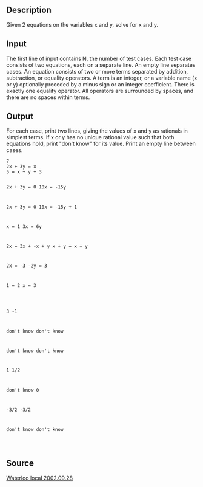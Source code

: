 <h2>Description</h2><p>Given 2 equations on the variables x and y, solve for x and y. </p><h2>Input</h2><p>The first line of input contains N, the number of test cases. Each test case consists of two equations, each on a separate line. An empty line separates cases. An equation consists of two or more terms separated by addition, subtraction, or equality operators. A term is an integer, or a variable name (x or y) optionally preceded by a minus sign or an integer coefficient. There is exactly one equality operator. All operators are surrounded by spaces, and there are no spaces within terms.</p><h2>Output</h2><p>For each case, print two lines, giving the values of x and y as rationals in simplest terms. If x or y has no unique rational value such that both equations hold, print "don't know" for its value. Print an empty line between cases. </p><pre><code class="language-input1">7
2x + 3y = x
5 = x + y + 3

2x + 3y = 0
10x = -15y

2x + 3y = 0
10x = -15y + 1

x = 1
3x = 6y

2x = 3x + -x + y
x + y = x + y

2x = -3
-2y = 3

1 = 2
x = 3

</code></pre><pre><code class="language-output1">3
-1

don&#39;t know
don&#39;t know

don&#39;t know
don&#39;t know

1
1/2

don&#39;t know
0

-3/2
-3/2

don&#39;t know
don&#39;t know

</code></pre><h2>Source</h2><a href="searchproblem?field=source&amp;key=Waterloo+local+2002.09.28">Waterloo local 2002.09.28</a>